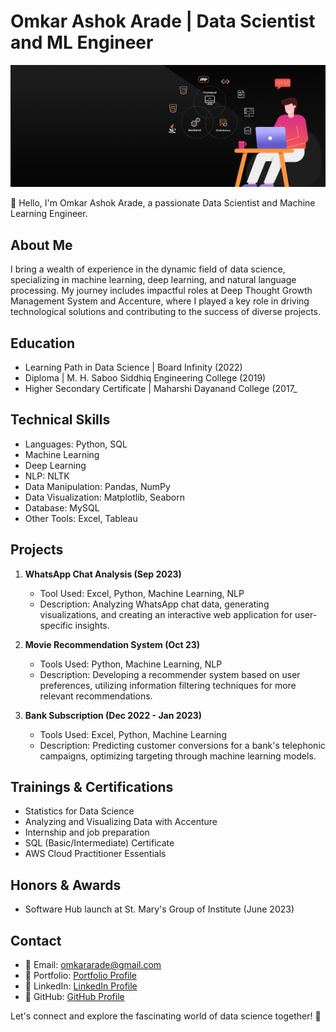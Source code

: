 # Omkar Ashok Arade | Data Scientist and ML Engineer

![Profile Banner](img.jpeg)

👋 Hello, I'm Omkar Ashok Arade, a passionate Data Scientist and Machine Learning Engineer.

## About Me
I bring a wealth of experience in the dynamic field of data science, specializing in machine learning, deep learning, and natural language processing. My journey includes impactful roles at Deep Thought Growth Management System and Accenture, where I played a key role in driving technological solutions and contributing to the success of diverse projects.

## Education
- Learning Path in Data Science | Board Infinity (2022)
- Diploma | M. H. Saboo Siddhiq Engineering College (2019)
- Higher Secondary Certificate | Maharshi Dayanand College (2017_

## Technical Skills
- Languages: Python, SQL
- Machine Learning
- Deep Learning
- NLP: NLTK
- Data Manipulation: Pandas, NumPy
- Data Visualization: Matplotlib, Seaborn
- Database: MySQL
- Other Tools: Excel, Tableau

## Projects
1. **WhatsApp Chat Analysis (Sep 2023)**
   - Tool Used: Excel, Python, Machine Learning, NLP
   - Description: Analyzing WhatsApp chat data, generating visualizations, and creating an interactive web application for user-specific insights.

2. **Movie Recommendation System (Oct 23)**
   - Tools Used: Python, Machine Learning, NLP
   - Description: Developing a recommender system based on user preferences, utilizing information filtering techniques for more relevant recommendations.

3. **Bank Subscription (Dec 2022 - Jan 2023)**
   - Tools Used: Excel, Python, Machine Learning
   - Description: Predicting customer conversions for a bank's telephonic campaigns, optimizing targeting through machine learning models.

## Trainings & Certifications
- Statistics for Data Science
- Analyzing and Visualizing Data with Accenture
- Internship and job preparation
- SQL (Basic/Intermediate) Certificate
- AWS Cloud Practitioner Essentials

## Honors & Awards
- Software Hub launch at St. Mary's Group of Institute (June 2023)

## Contact
- 📧 Email: omkararade@gmail.com
- 📱 Portfolio: [Portfolio Profile](https://omkararade.github.io/Omkar_Portfolio/)
- 📱 LinkedIn: [LinkedIn Profile](www.linkedin.com/in/omkaraarade/)
- 🐙 GitHub: [GitHub Profile](https://github.com/omkararade)

Let's connect and explore the fascinating world of data science together! 🚀

